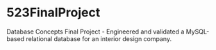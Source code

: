 # 523FinalProject
Database Concepts Final Project - Engineered and validated a MySQL-based relational database for an interior design company.
